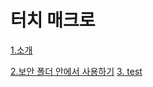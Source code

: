 # 터치 매크로

[1.소개](Introduction.md)

[2.보안 폴더 안에서 사용하기](UseInSecureStorage.md)
[3. test](Text.html)
<script type="text/javascript" src="https//translate.google.com/translate_a/element.js?cb=googleTranslateElementInit"></script>
